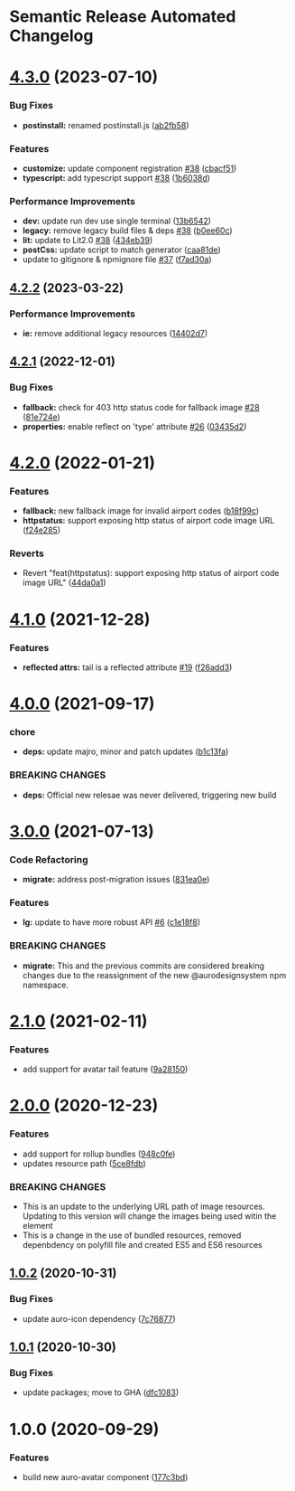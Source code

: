# Semantic Release Automated Changelog

# [4.3.0](https://github.com/AlaskaAirlines/auro-avatar/compare/v4.2.2...v4.3.0) (2023-07-10)


### Bug Fixes

* **postinstall:** renamed postinstall.js ([ab2fb58](https://github.com/AlaskaAirlines/auro-avatar/commit/ab2fb58de83bcd180de90bfd2f72461bb3815a68))


### Features

* **customize:** update component registration [#38](https://github.com/AlaskaAirlines/auro-avatar/issues/38) ([cbacf51](https://github.com/AlaskaAirlines/auro-avatar/commit/cbacf51afeee3995b59faa6175dccaf809406677))
* **typescript:** add typescript support [#38](https://github.com/AlaskaAirlines/auro-avatar/issues/38) ([1b6038d](https://github.com/AlaskaAirlines/auro-avatar/commit/1b6038db71998280734ed774e2599a667964ae73))


### Performance Improvements

* **dev:** update run dev use single terminal ([13b6542](https://github.com/AlaskaAirlines/auro-avatar/commit/13b654293c0709e93e2c2414d4d8fc5590167ef9))
* **legacy:** remove legacy build files & deps [#38](https://github.com/AlaskaAirlines/auro-avatar/issues/38) ([b0ee60c](https://github.com/AlaskaAirlines/auro-avatar/commit/b0ee60c8bb83fb2e667e19f1c2b321f6a356bed3))
* **lit:** update to Lit2.0 [#38](https://github.com/AlaskaAirlines/auro-avatar/issues/38) ([434eb39](https://github.com/AlaskaAirlines/auro-avatar/commit/434eb3950ed08b0c2d75b236f1ad3b273dc7f108))
* **postCss:** update script to match generator ([caa81de](https://github.com/AlaskaAirlines/auro-avatar/commit/caa81de3cdbafe043046d499dc8f8190d885b409))
* update to gitignore & npmignore file [#37](https://github.com/AlaskaAirlines/auro-avatar/issues/37) ([f7ad30a](https://github.com/AlaskaAirlines/auro-avatar/commit/f7ad30aede7fa24274b04502bd89519d59840464))

## [4.2.2](https://github.com/AlaskaAirlines/auro-avatar/compare/v4.2.1...v4.2.2) (2023-03-22)


### Performance Improvements

* **ie:** remove additional legacy resources ([14402d7](https://github.com/AlaskaAirlines/auro-avatar/commit/14402d7f62bb4520b339fb76be4ab5f9b32db61f))

## [4.2.1](https://github.com/AlaskaAirlines/auro-avatar/compare/v4.2.0...v4.2.1) (2022-12-01)


### Bug Fixes

* **fallback:** check for 403 http status code for fallback image [#28](https://github.com/AlaskaAirlines/auro-avatar/issues/28) ([81e724e](https://github.com/AlaskaAirlines/auro-avatar/commit/81e724eaa2a59f56f18d571e9425ba2ce85f8456))
* **properties:** enable reflect on 'type' attribute [#26](https://github.com/AlaskaAirlines/auro-avatar/issues/26) ([03435d2](https://github.com/AlaskaAirlines/auro-avatar/commit/03435d2684385d331f62e24694a5fccfc02f5946))

# [4.2.0](https://github.com/AlaskaAirlines/auro-avatar/compare/v4.1.0...v4.2.0) (2022-01-21)


### Features

* **fallback:** new fallback image for invalid airport codes ([b18f99c](https://github.com/AlaskaAirlines/auro-avatar/commit/b18f99caa927a7dc878b751b3d7254c22990fcd2))
* **httpstatus:** support exposing http status of airport code image URL ([f24e285](https://github.com/AlaskaAirlines/auro-avatar/commit/f24e2859852bf05191fdda6678d26d7fc272cba6))


### Reverts

* Revert "feat(httpstatus): support exposing http status of airport code image URL" ([44da0a1](https://github.com/AlaskaAirlines/auro-avatar/commit/44da0a194b022112aeeabd1056fdef409e2409e9))

# [4.1.0](https://github.com/AlaskaAirlines/auro-avatar/compare/v4.0.0...v4.1.0) (2021-12-28)


### Features

* **reflected attrs:** tail is a reflected attribute [#19](https://github.com/AlaskaAirlines/auro-avatar/issues/19) ([f26add3](https://github.com/AlaskaAirlines/auro-avatar/commit/f26add3f83e89cbfda1f4779d35645cab806431c))

# [4.0.0](https://github.com/AlaskaAirlines/auro-avatar/compare/v3.0.0...v4.0.0) (2021-09-17)


### chore

* **deps:** update majro, minor and patch updates ([b1c13fa](https://github.com/AlaskaAirlines/auro-avatar/commit/b1c13fa81d07305068050c76e1e5fd1246aae86f))


### BREAKING CHANGES

* **deps:** Official new relesae was never delivered,
triggering new build

# [3.0.0](https://github.com/AlaskaAirlines/auro-avatar/compare/v2.1.0...v3.0.0) (2021-07-13)


### Code Refactoring

* **migrate:** address post-migration issues ([831ea0e](https://github.com/AlaskaAirlines/auro-avatar/commit/831ea0e9166f664b074b9c38bbaa6b0483ee66f0))


### Features

* **lg:** update to have more robust API [#6](https://github.com/AlaskaAirlines/auro-avatar/issues/6) ([c1e18f8](https://github.com/AlaskaAirlines/auro-avatar/commit/c1e18f8187fd0f15301bf497661d57096f74dfae))


### BREAKING CHANGES

* **migrate:** This and the previous commits
are considered breaking changes due to the
reassignment of the new @aurodesignsystem
npm namespace.

# [2.1.0](https://github.com/AlaskaAirlines/auro-avatar/compare/v2.0.0...v2.1.0) (2021-02-11)


### Features

* add support for avatar tail feature ([9a28150](https://github.com/AlaskaAirlines/auro-avatar/commit/9a2815089d7b7fc5dfccf16e5c1eb876dd143f2b))

# [2.0.0](https://github.com/AlaskaAirlines/auro-avatar/compare/v1.0.2...v2.0.0) (2020-12-23)


### Features

* add support for rollup bundles ([948c0fe](https://github.com/AlaskaAirlines/auro-avatar/commit/948c0fefb65f54790faf2a1911f431146067eed2))
* updates resource path ([5ce8fdb](https://github.com/AlaskaAirlines/auro-avatar/commit/5ce8fdbe75c937c55a23f65533e9804790db6c79))


### BREAKING CHANGES

* This is an update to the underlying URL
path of image resources. Updating to this version will
change the images being used witin the element
* This is a change in the use of bundled resources,
removed depenbdency on polyfill file and created ES5 and ES6 resources

## [1.0.2](https://github.com/AlaskaAirlines/auro-avatar/compare/v1.0.1...v1.0.2) (2020-10-31)


### Bug Fixes

* update auro-icon dependency ([7c76877](https://github.com/AlaskaAirlines/auro-avatar/commit/7c768771a55f698a18322d77cf9f227c744fde8c))

## [1.0.1](https://github.com/AlaskaAirlines/auro-avatar/compare/v1.0.0...v1.0.1) (2020-10-30)


### Bug Fixes

* update packages; move to GHA ([dfc1083](https://github.com/AlaskaAirlines/auro-avatar/commit/dfc108369ec5a35d469f70336ea3e67dd74f9550))

# 1.0.0 (2020-09-29)


### Features

* build new auro-avatar component ([177c3bd](https://github.com/AlaskaAirlines/auro-avatar/commit/177c3bdc1942ff3f949bf378ce616be141d89b73))

